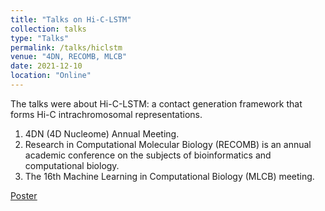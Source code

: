 ```yaml
---
title: "Talks on Hi-C-LSTM"
collection: talks
type: "Talks"
permalink: /talks/hiclstm
venue: "4DN, RECOMB, MLCB"
date: 2021-12-10
location: "Online"
---
```


The talks were about Hi-C-LSTM: a contact generation framework that forms Hi-C intrachromosomal representations. 

1. 4DN (4D Nucleome) Annual Meeting. 
2. Research in Computational Molecular Biology (RECOMB) is an annual academic conference on the subjects of bioinformatics and computational biology. 
3. The 16th Machine Learning in Computational Biology (MLCB) meeting.


<a href="https://drive.google.com/file/d/17nudii0hzV6_XF-6LgiLGGale_BExkMe/view?usp=sharing"><u>Poster</u></a>



